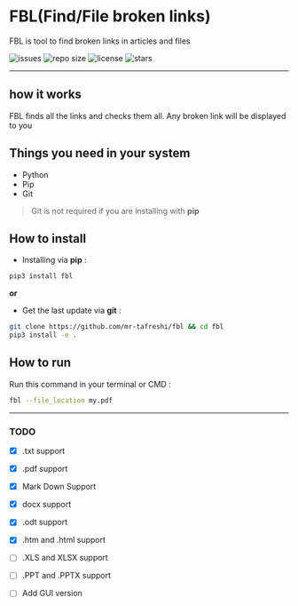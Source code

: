 # FBL(Find/File broken links)

FBL is tool to find broken links in articles and files

![issues](https://img.shields.io/github/issues/mr-tafreshi/fbl)
![repo size](https://img.shields.io/github/repo-size/mr-tafreshi/fbl)
![license](https://img.shields.io/github/license/mr-tafreshi/fbl)
![stars](https://img.shields.io/github/stars/mr-tafreshi/fbl?label=Stars&logo=github)


---


## how it works

FBL finds all the links and checks them all. Any broken link will be displayed to you


## Things you need in your system

- Python
- Pip
- Git

> Git is not required if you are installing with **pip**


## How to install

- Installing via **pip** :

```bash 
pip3 install fbl
```

**or**

- Get the last update via **git** :

```bash
git clone https://github.com/mr-tafreshi/fbl && cd fbl
pip3 install -e . 
```


## How to run

Run this command in your terminal or CMD :

```bash 
fbl --file_location my.pdf
```

---

### TODO

- [x] .txt support

- [x] .pdf support
- [x] Mark Down Support
- [x] docx support
- [x] .odt support
- [x] .htm and .html support
- [ ] .XLS and XLSX support
- [ ] .PPT and .PPTX support
- [ ] Add GUI version
